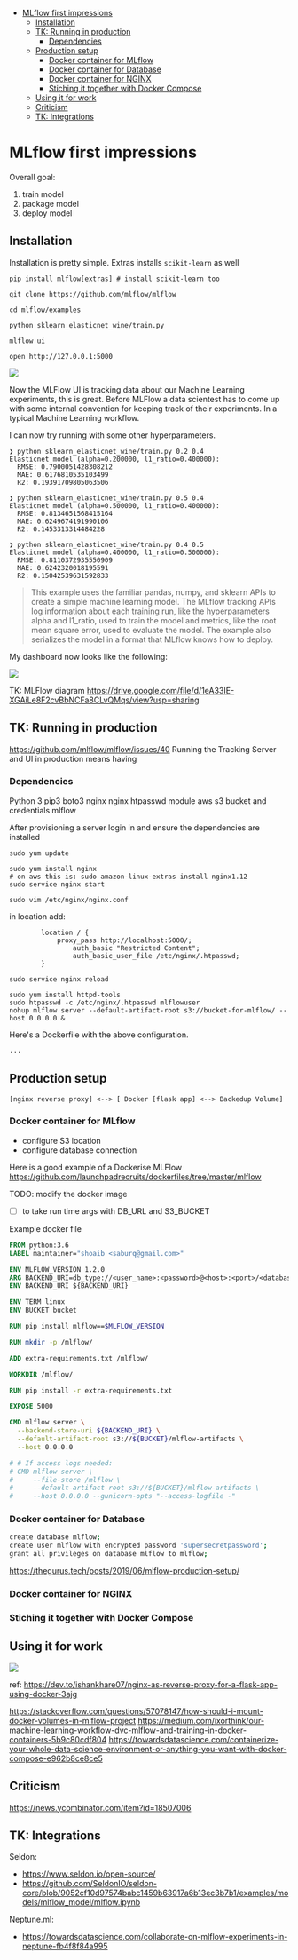 - [MLflow first impressions](#mlflow-first-impressions)
  - [Installation](#installation)
  - [TK: Running in production](#tk-running-in-production)
    - [Dependencies](#dependencies)
  - [Production setup](#production-setup)
    - [Docker container for MLflow](#docker-container-for-mlflow)
    - [Docker container for Database](#docker-container-for-database)
    - [Docker container for NGINX](#docker-container-for-nginx)
    - [Stiching it together with Docker Compose](#stiching-it-together-with-docker-compose)
  - [Using it for work](#using-it-for-work)
  - [Criticism](#criticism)
  - [TK: Integrations](#tk-integrations)

# MLflow first impressions

Overall goal:

1. train model
2. package model
3. deploy model

## Installation

Installation is pretty simple. Extras installs `scikit-learn` as well

```
pip install mlflow[extras] # install scikit-learn too

git clone https://github.com/mlflow/mlflow

cd mlflow/examples

python sklearn_elasticnet_wine/train.py

mlflow ui

open http://127.0.0.1:5000
```

![](https://www.evernote.com/l/Ah6gYD4HHfBMh5ZDwazSpy5IRjlDImjzY3UB/image.png)

Now the MLFlow UI is tracking data about our Machine Learning experiments, this is great. Before MLFlow a data scientest has to come up with some internal convention for keeping track of their experiments. In a typical Machine Learning workflow.

I can now try running with some other hyperparameters.

```
❯ python sklearn_elasticnet_wine/train.py 0.2 0.4
Elasticnet model (alpha=0.200000, l1_ratio=0.400000):
  RMSE: 0.7900051428308212
  MAE: 0.6176810535103499
  R2: 0.19391709805063506

❯ python sklearn_elasticnet_wine/train.py 0.5 0.4
Elasticnet model (alpha=0.500000, l1_ratio=0.400000):
  RMSE: 0.8134651568415164
  MAE: 0.6249674191990106
  R2: 0.1453313314484228

❯ python sklearn_elasticnet_wine/train.py 0.4 0.5
Elasticnet model (alpha=0.400000, l1_ratio=0.500000):
  RMSE: 0.8110372935550909
  MAE: 0.6242320018195591
  R2: 0.15042539631592833
```

> This example uses the familiar pandas, numpy, and sklearn APIs to create a simple machine learning model. The MLflow tracking APIs log information about each training run, like the hyperparameters alpha and l1_ratio, used to train the model and metrics, like the root mean square error, used to evaluate the model. The example also serializes the model in a format that MLflow knows how to deploy.

My dashboard now looks like the following:

![](https://www.evernote.com/l/Ah4jvauaDn1KG5ymXgFJqziFbJWuahZEUC0B/image.png)

TK: MLFlow diagram https://drive.google.com/file/d/1eA33IE-XGAiLe8F2cvBbNCFa8CLvQMqs/view?usp=sharing

## TK: Running in production

https://github.com/mlflow/mlflow/issues/40
Running the Tracking Server and UI in production means having

### Dependencies

Python 3
pip3
boto3
nginx
nginx htpasswd module
aws s3 bucket and credentials
mlflow

After provisioning a server login in and ensure the dependencies are installed

```
sudo yum update

sudo yum install nginx
# on aws this is: sudo amazon-linux-extras install nginx1.12
sudo service nginx start

sudo vim /etc/nginx/nginx.conf
```

in location add:

```
        location / {
	        proxy_pass http://localhost:5000/;
                auth_basic "Restricted Content";
                auth_basic_user_file /etc/nginx/.htpasswd;
        }
```

```
sudo service nginx reload

sudo yum install httpd-tools
sudo htpasswd -c /etc/nginx/.htpasswd mlflowuser
nohup mlflow server --default-artifact-root s3://bucket-for-mlflow/ --host 0.0.0.0 &

```

Here's a Dockerfile with the above configuration.

```Dockerfile
...
```

## Production setup

```
[nginx reverse proxy] <--> [ Docker [flask app] <--> Backedup Volume]
```

### Docker container for MLflow

- configure S3 location
- configure database connection

Here is a good example of a Dockerise MLFlow
https://github.com/launchpadrecruits/dockerfiles/tree/master/mlflow

TODO: modify the docker image

- [ ] to take run time args with DB_URL and S3_BUCKET

Example docker file

```dockerfile
FROM python:3.6
LABEL maintainer="shoaib <saburq@gmail.com>"

ENV MLFLOW_VERSION 1.2.0
ARG BACKEND_URI=db_type://<user_name>:<password>@<host>:<port>/<database_name>
ENV BACKEND_URI ${BACKEND_URI}

ENV TERM linux
ENV BUCKET bucket

RUN pip install mlflow==$MLFLOW_VERSION

RUN mkdir -p /mlflow/

ADD extra-requirements.txt /mlflow/

WORKDIR /mlflow/

RUN pip install -r extra-requirements.txt

EXPOSE 5000

CMD mlflow server \
  --backend-store-uri ${BACKEND_URI} \
  --default-artifact-root s3://${BUCKET}/mlflow-artifacts \
  --host 0.0.0.0

# # If access logs needed:
# CMD mlflow server \
#     --file-store /mlflow \
#     --default-artifact-root s3://${BUCKET}/mlflow-artifacts \
#     --host 0.0.0.0 --gunicorn-opts "--access-logfile -"
```


### Docker container for Database

```sh
create database mlflow;
create user mlflow with encrypted password 'supersecretpassword';
grant all privileges on database mlflow to mlflow;
```

https://thegurus.tech/posts/2019/06/mlflow-production-setup/

### Docker container for NGINX

### Stiching it together with Docker Compose

## Using it for work

![](https://res.cloudinary.com/practicaldev/image/fetch/s--dc_gXynR--/c_limit%2Cf_auto%2Cfl_progressive%2Cq_auto%2Cw_880/https://ishankhare.com/media/images/nginx-reverse-proxy.png)

ref: https://dev.to/ishankhare07/nginx-as-reverse-proxy-for-a-flask-app-using-docker-3ajg

https://stackoverflow.com/questions/57078147/how-should-i-mount-docker-volumes-in-mlflow-project
https://medium.com/ixorthink/our-machine-learning-workflow-dvc-mlflow-and-training-in-docker-containers-5b9c80cdf804
https://towardsdatascience.com/containerize-your-whole-data-science-environment-or-anything-you-want-with-docker-compose-e962b8ce8ce5

## Criticism

https://news.ycombinator.com/item?id=18507006

## TK: Integrations

Seldon:

- https://www.seldon.io/open-source/
- https://github.com/SeldonIO/seldon-core/blob/9052cf10d97574babc1459b63917a6b13ec3b7b1/examples/models/mlflow_model/mlflow.ipynb

Neptune.ml:

- https://towardsdatascience.com/collaborate-on-mlflow-experiments-in-neptune-fb4f8f84a995
